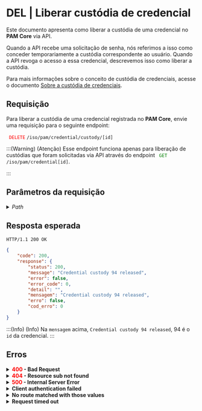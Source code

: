 # DEL | Liberar custódia de credencial

Este documento apresenta como liberar a custódia de uma credencial no **PAM Core** via API.


Quando a API recebe uma solicitação de senha, nós referimos a isso como conceder temporariamente a custódia correspondente ao usuário. Quando a API revoga o acesso a essa credencial, descrevemos isso como liberar a custódia.

Para mais informações sobre o conceito de custódia de credenciais, acesse o documento [Sobre a custódia de credenciais](/v3-32/docs/pt/pam-about-credential-custody).

## Requisição
Para liberar a custódia de uma credencial registrada no **PAM Core**, envie uma requisição para o seguinte endpoint:

<code><span style="color:red"> DELETE</code></span> `/iso/pam/credential/custody/[id]`

:::(Warning) (Atenção)
Esse endpoint funciona apenas para liberação de custódias que foram solicitadas via API através do endpoint
<code><span style="color:green"> GET</code></span> `/iso/pam/credential[id]`.

:::
## Parâmetros da requisição

<details>
    <summary><i>Path</i></summary>
    <p>

| Campo | Tipo | Obrigatório | Descrição | Exemplo |
| --- | --- | --- | --- | --- |
| `id` | Int | Sim | Código único de identificação da credencial. Esse valor é automaticamente atribuído pelo senhasegura em POST Criar credencial e é obtido na resposta da requisição GET Listar todas as credenciais. | 94 |</p>
</details>

## Resposta esperada

`HTTP/1.1 200 OK`

 
```json
{
    "code": 200,
    "response": {
        "status": 200,
        "message": "Credential custody 94 released",
        "error": false,
        "error_code": 0,
        "detail": "",
        "mensagem": "Credential custody 94 released",
        "erro": false,
        "cod_erro": 0
    }
}
```
:::(Info) (Info)
Na `mensagem` acima, `Credential custody 94 released`, 94 é o `id` da credencial.
:::


## Erros

<details>
    <summary><b><span style="color:red">400</span> - Bad Request</b></summary>
<br><b>1007</b>

<br><b>Possível problema</b>: Credencial não encontrada. 
     
<b>Solução</b>: Verifique se os valores dos parâmetros usados para buscar pela credencial estão corretos e envie a requisição novamente.

***
 <br><b>1018</b>
  
<br><b>Possível problema</b>: Usuário não possui a custódia da credencial. 
     
<b>Solução</b>: 
* * *
<br><b>Possível problema</b>: Sua autorização não possui acesso à credencial. 
     
<b>Solução</b>: Revise a autorização para adicionar a permissão de consulta à credencial desejada.
</details>

<details>
    <summary><b><span style="color:red">404</span> - Resource sub not found</b></summary>
    <p><b>Possível problema</b>: A URL ou o recurso solicitado não está correto.<br>
        
<b>Solução</b>: Verifique a URL e garanta que todos os parâmetros estão corretos.</p>
</details>

<details>
    <summary><b><span style="color:red">500</span> - Internal Server Error</b></summary>
    <p><b>Possível problema</b>: O erro está no servidor senhasegura.<br>
        
<b>Solução</b>: Contate o time de suporte para mais informações.</p>
</details>

<details>
    <summary><b>Client authentication failed</b></summary>
    <p><b>Possível problema</b>: Falha na autenticação da sua aplicação com o servidor senhasegura.<br>
        
   <b>Solução</b>: Corrija os parâmetros <b>Client ID</b> e <b>Client secret</b> e solicite um novo token de acesso.</p>
</details>

<details>
    <summary><b>No route matched with those values</b></summary>
    
   <p><b>Possível problema</b>: Ausência do header de autorização na requisição de API. .<br>
        
  <b>Solução</b>: Solicite um novo token de acesso.</p>
</details>

<details>
    <summary><b> Request timed out</b></summary>
    <p><b>Possível problema</b>: O tempo da requisição se esgotou. <br>
        
<b>Solução</b>: Verifique a conectividade entre a origem da requisição e o servidor senhasegura.</p>
</details>